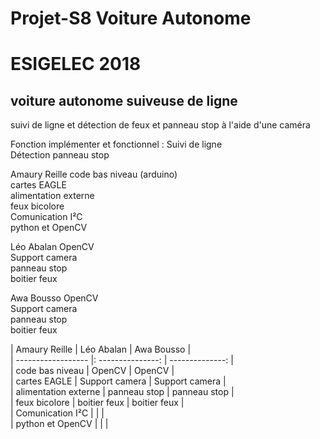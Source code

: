 # Projet-S8 Voiture Autonome

# ESIGELEC 2018


## voiture autonome suiveuse de ligne

suivi de ligne et détection de feux et panneau stop à l'aide d'une caméra



Fonction implémenter et fonctionnel : Suivi de ligne                                     
                                     Détection panneau stop



Amaury Reille       code bas niveau (arduino)  
                    cartes EAGLE  
                    alimentation externe  
                    feux bicolore  
                    Comunication I²C  
                    python et OpenCV  
                    

Léo Abalan          OpenCV  
                    Support camera  
                    panneau stop  
                    boitier feux  
                    
Awa Bousso          OpenCV  
                    Support camera  
                    panneau stop  
                    boitier feux  



| Amaury Reille | Léo Abalan | Awa Bousso |  
| ------------------ |: ---------------: | --------------: |  
| code bas niveau | OpenCV | OpenCV |  
| cartes EAGLE | Support camera  | Support camera |  
| alimentation externe | panneau stop | panneau stop |  
| feux bicolore | boitier feux | boitier feux |  
| Comunication I²C | | |  
| python et OpenCV | | |  
